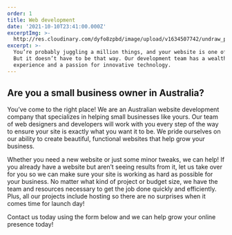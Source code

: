 ```yaml
---
order: 1
title: Web development
date: '2021-10-10T23:41:00.000Z'
excerptImg: >-
  http://res.cloudinary.com/dyfo8zpbd/image/upload/v1634507742/undraw_programming_2svr_dw2cd0.svg
excerpt: >-
  You’re probably juggling a million things, and your website is one of them.
  But it doesn’t have to be that way. Our development team has a wealth of
  experience and a passion for innovative technology.
---
```

## Are you a small business owner in Australia?

You’ve come to the right place! We are an Australian website development company that specializes in helping small businesses like yours. Our team of web designers and developers will work with you every step of the way to ensure your site is exactly what you want it to be. We pride ourselves on our ability to create beautiful, functional websites that help grow your business.

Whether you need a new website or just some minor tweaks, we can help! If you already have a website but aren’t seeing results from it, let us take over for you so we can make sure your site is working as hard as possible for your business. No matter what kind of project or budget size, we have the team and resources necessary to get the job done quickly and efficiently. Plus, all our projects include hosting so there are no surprises when it comes time for launch day!

Contact us today using the form below and we can help grow your online presence today!
